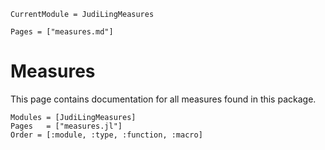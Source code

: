 ```@meta
CurrentModule = JudiLingMeasures
```

```@contents
Pages = ["measures.md"]
```

# Measures
This page contains documentation for all measures found in this package.

```@autodocs
Modules = [JudiLingMeasures]
Pages   = ["measures.jl"]
Order = [:module, :type, :function, :macro]
```

